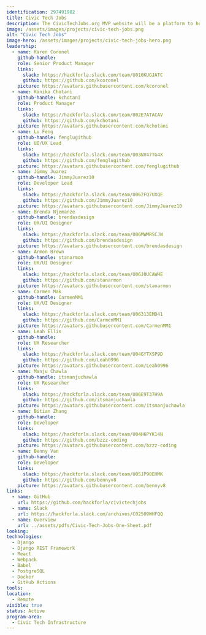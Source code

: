 ```yaml
---
identification: 297491982
title: Civic Tech Jobs
description: The CivicTechJobs.org MVP website will be a platform to help prospective volunteers find inter disciplinary projects that will be useful for their career development while contributing to positive civic impact and a CMS for Hack for LA projects to be able to list their open roles.<br><br>The tool will match volunteers by availability, role, and program area. Future iterations of the platform will focus helping volunteers find volunteer opportunities that match paid job postings, so that a volunteer can better prepare themselves for the marketplace.
image: /assets/images/projects/civic-tech-jobs.png
alt: "Civic Tech Jobs"
image-hero: /assets/images/projects/civic-tech-jobs-hero.png
leadership: 
  - name: Karen Coronel
    github-handle: 
    role: Senior Product Manager
    links:
      slack: https://hackforla.slack.com/team/U010KUGJATC
      github: https://github.com/kcoronel
    picture: https://avatars.githubusercontent.com/kcoronel
  - name: Kanika Chotani
    github-handle: kchotani
    role: Product Manager
    links:
      slack: https://hackforla.slack.com/team/U02E7ATACAV
      github: https://github.com/kchotani
    picture: https://avatars.githubusercontent.com/kchotani
  - name: Lu Feng
    github-handle: fenglugithub
    role: UI/UX Lead
    links:
      slack: https://hackforla.slack.com/team/U03NV47TG4X
      github: https://github.com/fenglugithub
    picture: https://avatars.githubusercontent.com/fenglugithub
  - name: Jimmy Juarez
    github-handle: JimmyJuarez10
    role: Developer Lead
    links:
      slack: https://hackforla.slack.com/team/U062FQ7UXQE
      github: https://github.com/JimmyJuarez10
    picture: https://avatars.githubusercontent.com/JimmyJuarez10
  - name: Brenda Njemanze
    github-handle: brendasdesign
    role: UX/UI Designer
    links:
      slack: https://hackforla.slack.com/team/U06MWMRSCJW
      github: https://github.com/brendasdesign
    picture: https://avatars.githubusercontent.com/brendasdesign
  - name: Armon Brown
    github-handle: stanarmon
    role: UX/UI Designer
    links:
      slack: https://hackforla.slack.com/team/U06J0UCAWHE
      github: https://github.com/stanarmon
    picture: https://avatars.githubusercontent.com/stanarmon
  - name: Carmen Mak
    github-handle: CarmenMM1
    role: UX/UI Designer
    links:
      slack: https://hackforla.slack.com/team/U06313EMD41
      github: https://github.com/CarmenMM1
    picture: https://avatars.githubusercontent.com/CarmenMM1
  - name: Leah Ellis
    github-handle:
    role: UX Researcher
    links:
      slack: https://hackforla.slack.com/team/U04GYTXSP9D
      github: https://github.com/Leah0996
    picture: https://avatars.githubusercontent.com/Leah0996
  - name: Manju Chawla
    github-handle: itsmanjuchawla
    role: UX Researcher
    links:
      slack: https://hackforla.slack.com/team/U06E9T37H9A
      github: https://github.com/itsmanjuchawla
    picture: https://avatars.githubusercontent.com/itsmanjuchawla
  - name: Bitian Zhang
    github-handle:
    role: Developer
    links:
      slack: https://hackforla.slack.com/team/U04H6PYK14N
      github: https://github.com/bzzz-coding
    picture: https://avatars.githubusercontent.com/bzzz-coding
  - name: Benny Van
    github-handle:
    role: Developer
    links:
      slack: https://hackforla.slack.com/team/U05JP90EHMK
      github: https://github.com/bennyv8
    picture: https://avatars.githubusercontent.com/bennyv8
links: 
  - name: GitHub
    url: https://github.com/hackforla/civictechjobs
  - name: Slack
    url: https://hackforla.slack.com/archives/C02509WHFQQ
  - name: Overview
    url: ../assets/pdfs/Civic-Tech-Jobs-One-Sheet.pdf
looking: 
technologies: 
  - Django
  - Django REST Framework
  - React
  - Webpack
  - Babel
  - PostgreSQL
  - Docker
  - GitHub Actions
tools: 
location: 
  - Remote
visible: true
status: Active
program-area: 
  - Civic Tech Infrastructure
---
```

